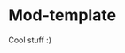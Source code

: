 <!-- modrinth_exclude.start -->
# Mod-template

<!-- build_test.start -->
<!-- build_test.end -->
<!-- modrinth_exclude.end -->

Cool stuff :)